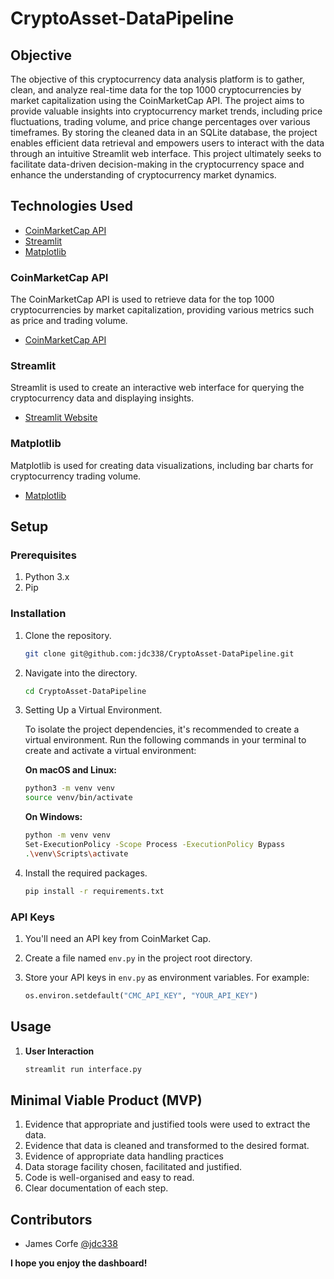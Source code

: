 # CryptoAsset-DataPipeline

## Objective

The objective of this cryptocurrency data analysis platform is to gather, clean, and analyze real-time data for the top 1000 cryptocurrencies by market capitalization using the CoinMarketCap API. The project aims to provide valuable insights into cryptocurrency market trends, including price fluctuations, trading volume, and price change percentages over various timeframes. By storing the cleaned data in an SQLite database, the project enables efficient data retrieval and empowers users to interact with the data through an intuitive Streamlit web interface. This project ultimately seeks to facilitate data-driven decision-making in the cryptocurrency space and enhance the understanding of cryptocurrency market dynamics.

## Technologies Used
- [CoinMarketCap API](https://coinmarketcap.com/api/documentation/v1/)
- [Streamlit](https://streamlit.io/)
- [Matplotlib](https://matplotlib.org/stable/users/index.html)

### CoinMarketCap API
The CoinMarketCap API is used to retrieve data for the top 1000 cryptocurrencies by market capitalization, providing various metrics such as price and trading volume.

- [CoinMarketCap API](https://coinmarketcap.com/api/documentation/v1/)

### Streamlit
Streamlit is used to create an interactive web interface for querying the cryptocurrency data and displaying insights.

- [Streamlit Website](https://www.streamlit.io/)

### Matplotlib
Matplotlib is used for creating data visualizations, including bar charts for cryptocurrency trading volume.

- [Matplotlib](https://matplotlib.org/stable/users/index.html)

## Setup

### Prerequisites

1. Python 3.x
2. Pip

### Installation

1. Clone the repository.

    ```bash
    git clone git@github.com:jdc338/CryptoAsset-DataPipeline.git
    ```

2. Navigate into the directory.

    ```bash
    cd CryptoAsset-DataPipeline
    ```

3. Setting Up a Virtual Environment.

    To isolate the project dependencies, it's recommended to create a virtual environment.
    Run the following commands in your terminal to create and activate a virtual environment:

    **On macOS and Linux:**

    ```bash
    python3 -m venv venv
    source venv/bin/activate
    ```

    **On Windows:**

    ```bash
    python -m venv venv
    Set-ExecutionPolicy -Scope Process -ExecutionPolicy Bypass
    .\venv\Scripts\activate
    ```

4. Install the required packages.

    ```bash
    pip install -r requirements.txt
    ```

### API Keys

1. You'll need an API key from CoinMarket Cap.
2. Create a file named `env.py` in the project root directory.
3. Store your API keys in `env.py` as environment variables. For example:

    ```python
    os.environ.setdefault("CMC_API_KEY", "YOUR_API_KEY")
    ```

## Usage
1. **User Interaction**

    ```bash
    streamlit run interface.py
    ```

## Minimal Viable Product (MVP)

1. Evidence that appropriate and justified tools were used to extract the data.
2. Evidence that data is cleaned and transformed to the desired format.
3. Evidence of appropriate data handling practices
4. Data storage facility chosen, facilitated and justified.
5. Code is well-organised and easy to read.
6. Clear documentation of each step.

## Contributors

- James Corfe [@jdc338](https://github.com/jdc338)


**I hope you enjoy the dashboard!**
